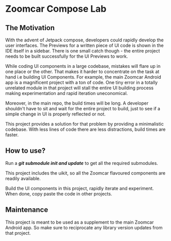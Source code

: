 # Zoomcar Compose Lab
## The Motivation
With the advent of Jetpack compose, developers could rapidly develop the user interfaces. The Previews for a written piece of UI code is shown in the IDE itself in a sidebar. There is one small catch though - the entire project needs to be built successfully for the UI Previews to work.

While coding UI components in a large codebase, mistakes will flare up in one place or the other. That makes it harder to concentrate on the task at hand i.e building UI Components. For example, the main Zoomcar Android app is a magnificent project with a ton of code. One tiny error in a totally unrelated module in that project will stall the entire UI building process making experimentation and rapid iteration uneconomical.

Moreover, in the main repo, the build times will be long. A developer shouldn't have to sit and wait for the entire project to build, just to see if a simple change in UI is properly reflected or not.

This project provides a solution for that problem by providing a minimalistic codebase. With less lines of code there are less distractions, build times are faster.

## How to use?
Run a **_git submodule init and update_** to get all the required submodules.

This project includes the uikit, so all the Zoomcar flavoured components are readily available.

Build the UI components in this project, rapidly iterate and experiment. When done, copy paste the code in other projects.

## Maintenance
This project is meant to be used as a supplement to the main Zoomcar Android app. So make sure to reciprocate any library version updates from that project.
